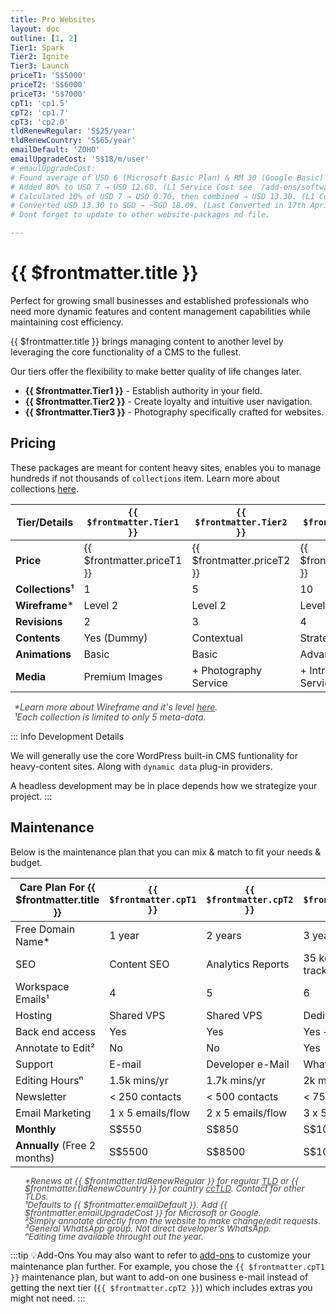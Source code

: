 ```yaml
---
title: Pro Websites
layout: doc
outline: [1, 2]
Tier1: Spark
Tier2: Ignite
Tier3: Launch
priceT1: 'S$5000'
priceT2: 'S$6000'
priceT3: 'S$7000'
cpT1: 'cp1.5'
cpT2: 'cp1.7'
cpT3: 'cp2.0'
tldRenewRegular: 'S$25/year'
tldRenewCountry: 'S$65/year'
emailDefault: 'ZOHO'
emailUpgradeCost: 'S$18/m/user'
# emaulUpgradeCost:
# Found average of USD 6 (Microsoft Basic Plan) & RM 30 (Google Basic) (as USD 7 to adjust for currency rate) → USD 6.50. 
# Added 80% to USD 7 → USD 12.60. (L1 Service Cost see  /add-ons/softwares.html#_1-service-cost-threshold)
# Calculated 10% of USD 7 → USD 0.70, then combined → USD 13.30. (L1 Complexity Configuration Cost /add-ons/softwares.html#_2-complexity-threshold)
# Converted USD 13.30 to SGD → ~SGD 18.09. (Last Converted in 17th Apri 2025)
# Dont forget to update to other website-packages md file.

---
```


# {{ $frontmatter.title }}

Perfect for growing small businesses and established professionals who need more dynamic features and content management capabilities while maintaining cost efficiency.

{{ $frontmatter.title }} brings managing content to another level by leveraging the core functionality of a CMS to the fullest.

Our tiers offer the flexibility to make better quality of life changes later.

- **{{ $frontmatter.Tier1 }}** - Establish authority in your field.
- **{{ $frontmatter.Tier2 }}** - Create loyalty and intuitive user navigation.
- **{{ $frontmatter.Tier3 }}** - Photography specifically crafted for websites.

<!-- package details -->
## Pricing

These packages are meant for content heavy sites, enables you to manage hundreds if not thousands of `collections` item. Learn more about collections [here](/introduction/glossaries.html#collections).

| Tier/Details | `{{ $frontmatter.Tier1 }}`                        | `{{ $frontmatter.Tier2 }}`               | `{{ $frontmatter.Tier3 }}`                |
|------------------------|----------------------------------|----------------------------|---------------------------|
| **Price**              | {{ $frontmatter.priceT1 }}       | {{ $frontmatter.priceT2 }} | {{ $frontmatter.priceT3 }}|
| **Collections¹**       | 1                                | 5                          | 10                        |
| **Wireframe***         | Level 2                          | Level 2                    | Level 3                   |
| **Revisions**          | 2                                | 3                          | 4                         |
| **Contents**           | Yes (Dummy)                      | Contextual                 | Strategized               |
| **Animations**         | Basic                            | Basic                      | Advance                   |
| **Media**              | Premium Images                   | + Photography Service      | + Intro Video Service     |

<ul style="color: inherit; font-size: 14px; line-height: 1rem; list-style-type: none; opacity: 0.8; padding-left: 6px">
  <li><i>*Learn more about Wireframe and it's level <a href="/introduction/glossaries/#wireframe">here</a>.</i></li>
  <li><i>¹Each collection is limited to only 5 meta-data.</i></li>
</ul>

::: info Development Details

We will generally use the core WordPress built-in CMS funtionality for heavy-content sites. Along with `dynamic data` plug-in providers.

A headless development may be in place depends how we strategize your project.
:::
<!-- End of tier one package detail -->

## Maintenance

Below is the maintenance plan that you can mix & match to fit your needs & budget.

| **Care Plan For {{ $frontmatter.title }}** | `{{ $frontmatter.cpT1 }}`     | `{{ $frontmatter.cpT2 }}`     | `{{ $frontmatter.cpT3 }}`     |
|--------------------------------------------|-------------------------------|-------------------------------|-------------------------------|
| Free Domain Name*                          | 1 year                        | 2 years                       | 3 years                       |
| SEO                                        | Content SEO                   | Analytics Reports             | 35 keywords tracking          |
| Workspace Emails¹                          | 4                             | 5                             | 6                             |
| Hosting                                    | Shared VPS                    | Shared VPS                    | Dedicated VPS                 |
| Back end access                            | Yes                           | Yes                           | Yes + Docs.                   |
| Annotate to Edit²                          | No                            | No                            | Yes                           |
| Support                                    | E-mail                        | Developer e-Mail              | WhatsApp³                     |
| Editing Hoursⁿ                             | 1.5k mins/yr                  | 1.7k mins/yr                  | 2k mins/yr                    |
| Newsletter                                 | < 250 contacts                | < 500 contacts                | < 750 contacts                |
| Email Marketing                            | 1 x 5 emails/flow             | 2 x 5 emails/flow             | 3 x 5 emails/flow             |
| **Monthly**                                | S$550                         | S$850                         | S$1000                        |
| **Annually** (Free 2 months)               | S$5500                        | S$8500                        | S$10000                       |

<ul style="color: inherit; font-size: 0.85rem; line-height: 0.8rem; list-style-type: none; opacity: 0.8">
  <li><i>*Renews at {{ $frontmatter.tldRenewRegular }} for regular <a href="/introduction/glossaries/#tld">TLD</a> or {{ $frontmatter.tldRenewCountry }} for country <a href="/introduction/glossaries/#tld">ccTLD</a>. Contact for other TLDs.</i></li>
  <li><i>¹Defaults to {{ $frontmatter.emailDefault }}. Add {{ $frontmatter.emailUpgradeCost }} for Microsoft or Google.</i></li>
  <li><i>²Simply annotate directly from the website to make change/edit requests.</i></li>
  <li><i>³General WhatsApp group. Not direct developer's WhatsApp.</i></li>
  <li><i>ⁿEditing time available throught out the year.</i></li>
</ul>

:::tip 💡Add-Ons
You may also want to refer to [add-ons](#) to customize your maintenance plan further. For example, you chose the `{{ $frontmatter.cpT1 }}` maintenance plan, but want to add-on one business e-mail instead of getting the next tier (`{{ $frontmatter.cpT2 }}`) which includes extras you might not need.
:::
